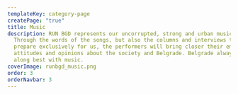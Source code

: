 ```yaml
---
templateKey: category-page
createPage: "true"
title: Music
description: RUN BGD represents our uncorrupted, strong and urban music scene.
  Through the words of the songs, but also the columns and interviews that they
  prepare exclusively for us, the performers will bring closer their emotions,
  attitudes and opinions about the society and Belgrade. Belgrade always got
  along best with music.
coverImage: runbgd_music.png
order: 3
orderNavbar: 3
---
```

